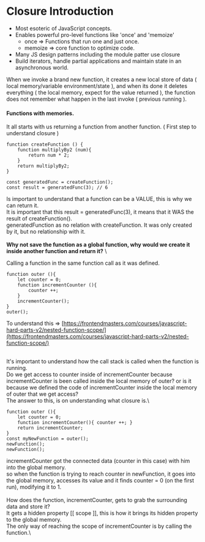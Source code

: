 # Closure Introduction

* Most esoteric of JavaScript concepts.
* Enables powerful pro-level functions like 'once' and 'memoize'
  * once => Functions that run one and just once.
  * memoize => core function to optimize code.
* Many JS design patterns including the module patter use closure
* Build iterators, handle partial applications and maintain state in an asynchronous world.

When we invoke a brand new function, it creates a new local store of data ( local memory/variable environment/state ), and when its done it deletes everything ( the local memory, expect for the value returned ), the function does not remember what happen in the last invoke ( previous running ).

#### Functions with memories.

It all starts with us returning a function from another function. ( First step to understand closure )

```
function createFunction () {
    function multiplyBy2 (num){
        return num * 2;
    }
    return multiplyBy2;
}

const generatedFunc = createFunction();
const result = generatedFunc(3); // 6
```

Is important to understand that a function can be a VALUE, this is why we can return it.\
It is important that this result = generatedFunc(3), it means that it WAS the result of createFunction().\
generatedFunction as no relation with createFunction. It was only created by it, but no relationship with it.\
\
**Why not save the function as a global function, why would we create it inside another function and return it?** \


Calling a function in the same function call as it was defined.

```
function outer (){
    let counter = 0;
    function incrementCounter (){
        counter ++;
    }
    incrementCounter();
}
outer();
```

To understand this => [https://frontendmasters.com/courses/javascript-hard-parts-v2/nested-function-scope/](https://frontendmasters.com/courses/javascript-hard-parts-v2/nested-function-scope/)

\
It's important to understand how the call stack is called when the function is running.\
Do we get access to counter inside of incrementCounter because incrementCounter is been called inside the local memory of outer? or is it because we defined the code of incrementCounter inside the local memory of outer that we get access?\
The answer to this, is on understanding what closure is.\


```
function outer (){
    let counter = 0;
    function incrementCounter(){ counter ++; }
    return incrementCounter;
}
const myNewFunction = outer();
newFunction();
newFunction();
```

incrementCounter got the connected data (counter in this case) with him into the global memory.\
so when the function is trying to reach counter in newFunction, it goes into the global memory, accesses its value and it finds counter = 0 (on the first run), modifying it to 1.\
\
How does the function, incrementCounter, gets to grab the surrounding data and store it?\
It gets a hidden property \[\[ scope ]], this is how it brings its hidden property to the global memory.\
The only way of reaching the scope of incrementCounter is by calling the function.\
